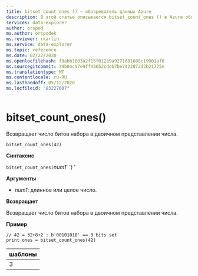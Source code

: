 ```yaml
---
title: bitset_count_ones () — обозреватель данных Azure
description: В этой статье описывается bitset_count_ones () в Azure обозреватель данных.
services: data-explorer
author: orspod
ms.author: orspodek
ms.reviewer: rkarlin
ms.service: data-explorer
ms.topic: reference
ms.date: 02/22/2020
ms.openlocfilehash: f8abb1683a2f15f012e9a9271681688c19901af0
ms.sourcegitcommit: 39b04c97e9ff43052cdeb7be7422072d2b21725e
ms.translationtype: MT
ms.contentlocale: ru-RU
ms.lasthandoff: 05/12/2020
ms.locfileid: "83227607"
---
```

# <a name="bitset_count_ones"></a>bitset_count_ones()

Возвращает число битов набора в двоичном представлении числа.

```kusto
bitset_count_ones(42)
```

**Синтаксис**

`bitset_count_ones(`*num1*' ') '

**Аргументы**

* *num1*: длинное или целое число.

**Возвращает**

Возвращает число битов набора в двоичном представлении числа.

**Пример**

<!-- csl: https://help.kusto.windows.net/Samples -->
```kusto
// 42 = 32+8+2 : b'00101010' == 3 bits set
print ones = bitset_count_ones(42) 
```

|шаблоны|
|---|
|3|
